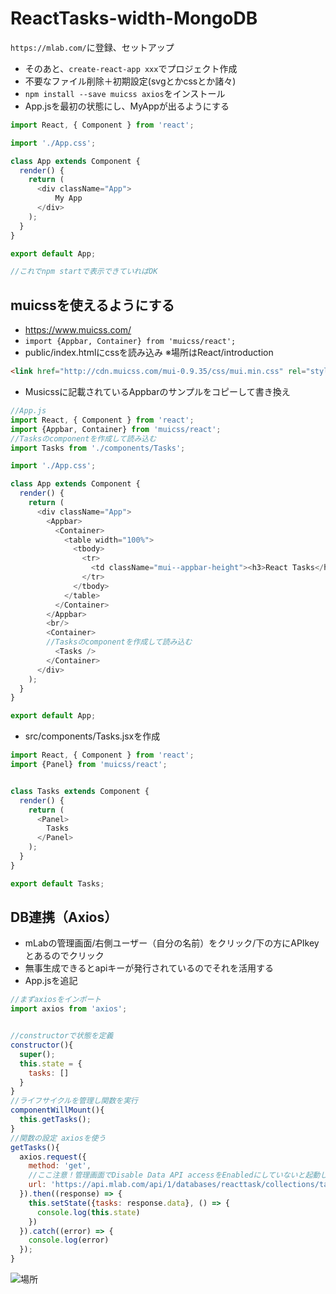 # ReactTasks-width-MongoDB
 `https://mlab.com/`に登録、セットアップ
- そのあと、`create-react-app xxx`でプロジェクト作成
- 不要なファイル削除＋初期設定(svgとかcssとか諸々)
- `npm install --save muicss axios`をインストール
- App.jsを最初の状態にし、MyAppが出るようにする
```js
import React, { Component } from 'react';

import './App.css';

class App extends Component {
  render() {
    return (
      <div className="App">
          My App
      </div>
    );
  }
}

export default App;

//これでnpm startで表示できていればOK
```

## muicssを使えるようにする
- https://www.muicss.com/
- `import {Appbar, Container} from 'muicss/react';`
- public/index.htmlにcssを読み込み ※場所はReact/introduction
```html
<link href="http://cdn.muicss.com/mui-0.9.35/css/mui.min.css" rel="stylesheet" type="text/css" media="screen" />
```
- Musicssに記載されているAppbarのサンプルをコピーして書き換え
```js
//App.js
import React, { Component } from 'react';
import {Appbar, Container} from 'muicss/react';
//Tasksのcomponentを作成して読み込む
import Tasks from './components/Tasks';

import './App.css';

class App extends Component {
  render() {
    return (
      <div className="App">
        <Appbar>
          <Container>
            <table width="100%">
              <tbody>
                <tr>
                  <td className="mui--appbar-height"><h3>React Tasks</h3></td>
                </tr>
              </tbody>
            </table>
          </Container>
        </Appbar>
        <br/>
        <Container>
        //Tasksのcomponentを作成して読み込む
          <Tasks />
        </Container>
      </div>
    );
  }
}

export default App;

```
- src/components/Tasks.jsxを作成
```js
import React, { Component } from 'react';
import {Panel} from 'muicss/react';


class Tasks extends Component {
  render() {
    return (
      <Panel>
        Tasks
      </Panel>
    );
  }
}

export default Tasks;

```

## DB連携（Axios）
- mLabの管理画面/右側ユーザー（自分の名前）をクリック/下の方にAPIkeyとあるのでクリック
- 無事生成できるとapiキーが発行されているのでそれを活用する
- App.jsを追記
```js
//まずaxiosをインポート
import axios from 'axios';


//constructorで状態を定義
constructor(){
  super();
  this.state = {
    tasks: []
  }
}
//ライフサイクルを管理し関数を実行
componentWillMount(){
  this.getTasks();
}
//関数の設定 axiosを使う
getTasks(){
  axios.request({
    method: 'get',
    //ここ注意！管理画面でDisable Data API accessをEnabledにしていないと起動しない！
    url: 'https://api.mlab.com/api/1/databases/reacttask/collections/tasks?apiKey=jTroFZtBVa3L0rbd70SoL9aovA5Om3j3'
  }).then((response) => {
    this.setState({tasks: response.data}, () => {
      console.log(this.state)
    })
  }).catch((error) => {
    console.log(error)
  });
}
```
![場所](reacttasks/img/1.png "1")



```
